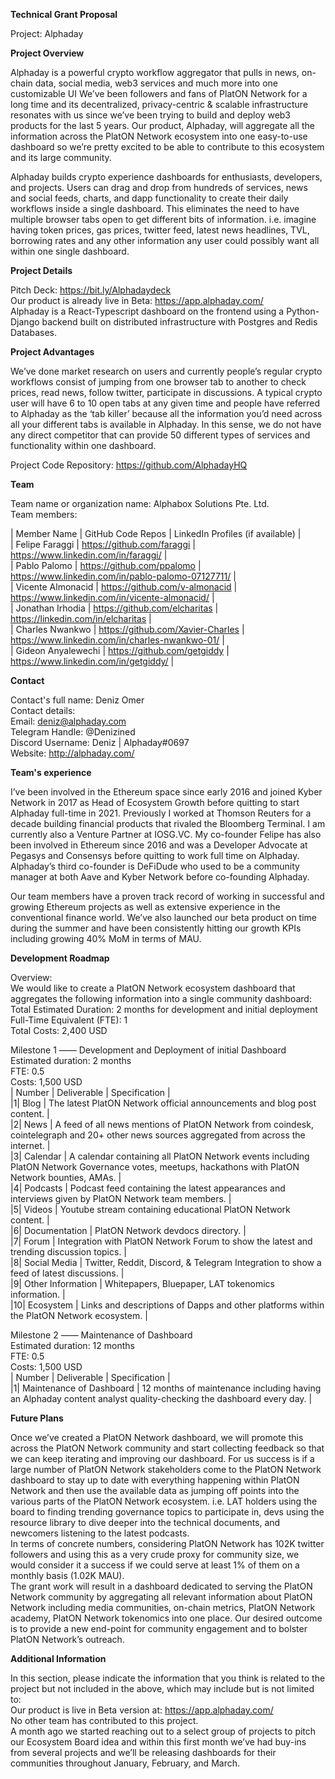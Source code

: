 **Technical Grant Proposal**

Project: Alphaday

**Project Overview**

Alphaday is a powerful crypto workflow aggregator that pulls in news, on-chain data, social media, web3 services and much more into one customizable UI
We’ve been followers and fans of PlatON Network for a long time and its decentralized, privacy-centric & scalable infrastructure resonates with us since we’ve been trying to build and deploy web3 products for the last 5 years. Our product, Alphaday, will aggregate all the information across the PlatON Network ecosystem into one easy-to-use dashboard so we’re pretty excited to be able to contribute to this ecosystem and its large community.

Alphaday builds crypto experience dashboards for enthusiasts, developers, and projects. Users can drag and drop from hundreds of services, news and social feeds, charts, and dapp functionality to create their daily workflows inside a single dashboard. This eliminates the need to have multiple browser tabs open to get different bits of information. i.e. imagine having token prices, gas prices, twitter feed, latest news headlines, TVL, borrowing rates and any other information any user could possibly want all within one single dashboard. 

**Project Details**

Pitch Deck: https://bit.ly/Alphadaydeck \
Our product is already live in Beta: https://app.alphaday.com/ \
Alphaday is a React-Typescript dashboard on the frontend using a Python-Django backend built on distributed infrastructure with Postgres and Redis Databases.

**Project Advantages**

We’ve done market research on users and currently people’s regular crypto workflows consist of jumping from one browser tab to another to check prices, read news, follow twitter, participate in discussions. A typical crypto user will have 6 to 10 open tabs at any given time and people have referred to Alphaday as the ‘tab killer’ because all the information you’d need across all your different tabs is available in Alphaday. In this sense, we do not have any direct competitor that can provide 50 different types of services and functionality within one dashboard.

Project Code Repository:
https://github.com/AlphadayHQ

**Team**

Team name or organization name: Alphabox Solutions Pte. Ltd. \
Team members: 

| Member Name | GitHub Code Repos | LinkedIn Profiles (if available) | \
| Felipe Faraggi | https://github.com/faraggi | https://www.linkedin.com/in/faraggi/ | \
| Pablo Palomo | https://github.com/ppalomo | https://www.linkedin.com/in/pablo-palomo-07127711/ | \
| Vicente Almonacid | https://github.com/v-almonacid | https://www.linkedin.com/in/vicente-almonacid/ | \
| Jonathan Irhodia | https://github.com/elcharitas | https://linkedin.com/in/elcharitas | \
| Charles Nwankwo | https://github.com/Xavier-Charles | https://www.linkedin.com/in/charles-nwankwo-01/ | \
| Gideon Anyalewechi | https://github.com/getgiddy | https://www.linkedin.com/in/getgiddy/ |

**Contact**

Contact's full name: Deniz Omer \
Contact details: \
Email: deniz@alphaday.com \
Telegram Handle: @Denizined \
Discord Username: Deniz | Alphaday#0697 \
Website: http://alphaday.com/

**Team's experience**

I’ve been involved in the Ethereum space since early 2016 and joined Kyber Network in 2017 as Head of Ecosystem Growth before quitting to start Alphaday full-time in 2021. Previously I worked at Thomson Reuters for a decade building financial products that rivaled the Bloomberg Terminal. I am currently also a Venture Partner at IOSG.VC.
My co-founder Felipe has also been involved in Ethereum since 2016 and was a Developer Advocate at Pegasys and Consensys before quitting to work full time on Alphaday.
Alphaday’s third co-founder is DeFiDude who used to be a community manager at both Aave and Kyber Network before co-founding Alphaday.

Our team members have a proven track record of working in successful and growing Ethereum projects as well as extensive experience in the conventional finance world. We’ve also launched our beta product on time during the summer and have been consistently hitting our growth KPIs including growing 40% MoM in terms of MAU.


**Development Roadmap**

Overview: \
We would like to create a PlatON Network ecosystem dashboard that aggregates the following information into a single community dashboard: \
Total Estimated Duration: 2 months for development and initial deployment \
Full-Time Equivalent (FTE): 1 \
Total Costs: 2,400 USD

Milestone 1 —— Development and Deployment of initial Dashboard \
Estimated duration: 2 months \
FTE: 0.5 \
Costs: 1,500 USD \
| Number | Deliverable | Specification | \
|1| Blog | The latest PlatON Network official announcements and blog post content. | \
|2| News | A feed of all news mentions of PlatON Network from coindesk, cointelegraph and 20+ other news sources aggregated from across the internet. | \
|3| Calendar | A calendar containing all PlatON Network events including PlatON Network Governance votes, meetups, hackathons with PlatON Network bounties, AMAs. | \
|4| Podcasts | Podcast feed containing the latest appearances and interviews given by PlatON Network team members. | \
|5| Videos | Youtube stream containing educational PlatON Network content. | \
|6| Documentation | PlatON Network devdocs directory. | \
|7| Forum | Integration with PlatON Network Forum to show the latest and trending discussion topics. | \
|8| Social Media | Twitter, Reddit, Discord, & Telegram Integration to show a feed of latest discussions. | \
|9| Other Information | Whitepapers, Bluepaper, LAT tokenomics information. | \
|10| Ecosystem | Links and descriptions of Dapps and other platforms within the PlatON Network ecosystem. | 

Milestone 2 —— Maintenance of Dashboard \
Estimated duration: 12 months \
FTE: 0.5 \
Costs: 1,500 USD \
| Number | Deliverable | Specification | \
|1| Maintenance of Dashboard | 12 months of maintenance including having an Alphaday content analyst quality-checking the dashboard every day. |

**Future Plans**

Once we’ve created a PlatON Network dashboard, we will promote this across the PlatON Network community and start collecting feedback so that we can keep iterating and improving our dashboard. For us success is if a large number of PlatON Network stakeholders come to the PlatON Network dashboard to stay up to date with everything happening within PlatON Network and then use the available data as jumping off points into the various parts of the PlatON Network ecosystem. i.e. LAT holders using the board to finding trending governance topics to participate in, devs using the resource library to dive deeper into the technical documents, and newcomers listening to the latest podcasts. \
In terms of concrete numbers, considering PlatON Network has 102K twitter followers and using this as a very crude proxy for community size, we would consider it a success if we could serve at least 1% of them on a monthly basis (1.02K MAU). \
The grant work will result in a dashboard dedicated to serving the PlatON Network community by aggregating all relevant information about PlatON Network including media communities, on-chain metrics, PlatON Network academy, PlatON Network tokenomics into one place. Our desired outcome is to provide a new end-point for community engagement and to bolster PlatON Network’s outreach.


**Additional Information**

In this section, please indicate the information that you think is related to the project but not included in the above, which may include but is not limited to: \
Our product is live in Beta version at: https://app.alphaday.com/ \
No other team has contributed to this project. \
A month ago we started reaching out to a select group of projects to pitch our Ecosystem Board idea and within this first month we’ve had buy-ins from several projects and we’ll be releasing dashboards for their communities throughout January, February, and March.
